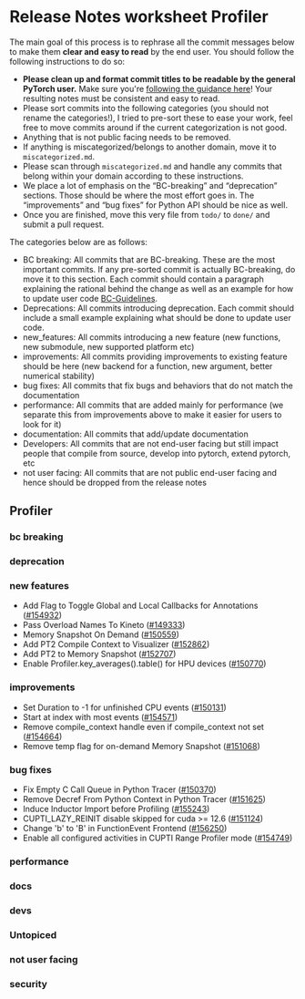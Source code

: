 
# Release Notes worksheet Profiler

The main goal of this process is to rephrase all the commit messages below to make them **clear and easy to read** by the end user. You should follow the following instructions to do so:

* **Please clean up and format commit titles to be readable by the general PyTorch user.** Make sure you're [following the guidance here](https://docs.google.com/document/d/14OmgGBr1w6gl1VO47GGGdwrIaUNr92DFhQbY_NEk8mQ/edit)! Your resulting notes must be consistent and easy to read.
* Please sort commits into the following categories (you should not rename the categories!), I tried to pre-sort these to ease your work, feel free to move commits around if the current categorization is not good.
* Anything that is not public facing needs to be removed.
* If anything is miscategorized/belongs to another domain, move it to `miscategorized.md`.
* Please scan through `miscategorized.md` and handle any commits that belong within your domain according to these instructions.
* We place a lot of emphasis on the “BC-breaking” and “deprecation” sections. Those should be where the most effort goes in. The “improvements” and “bug fixes” for Python API should be nice as well.
* Once you are finished, move this very file from `todo/` to `done/` and submit a pull request.

The categories below are as follows:

* BC breaking: All commits that are BC-breaking. These are the most important commits. If any pre-sorted commit is actually BC-breaking, do move it to this section. Each commit should contain a paragraph explaining the rational behind the change as well as an example for how to update user code [BC-Guidelines](https://docs.google.com/document/d/14OmgGBr1w6gl1VO47GGGdwrIaUNr92DFhQbY_NEk8mQ/edit#heading=h.a9htwgvvec1m).
* Deprecations: All commits introducing deprecation. Each commit should include a small example explaining what should be done to update user code.
* new_features: All commits introducing a new feature (new functions, new submodule, new supported platform etc)
* improvements: All commits providing improvements to existing feature should be here (new backend for a function, new argument, better numerical stability)
* bug fixes: All commits that fix bugs and behaviors that do not match the documentation
* performance: All commits that are added mainly for performance (we separate this from improvements above to make it easier for users to look for it)
* documentation: All commits that add/update documentation
* Developers: All commits that are not end-user facing but still impact people that compile from source, develop into pytorch, extend pytorch, etc
* not user facing: All commits that are not public end-user facing and hence should be dropped from the release notes

## Profiler
### bc breaking
### deprecation
### new features
- Add Flag to Toggle Global and Local Callbacks for Annotations ([#154932](https://github.com/pytorch/pytorch/pull/154932))
- Pass Overload Names To Kineto ([#149333](https://github.com/pytorch/pytorch/pull/149333))
- Memory Snapshot On Demand ([#150559](https://github.com/pytorch/pytorch/pull/150559))
- Add PT2 Compile Context to Visualizer ([#152862](https://github.com/pytorch/pytorch/pull/152862))
- Add PT2 to Memory Snapshot ([#152707](https://github.com/pytorch/pytorch/pull/152707))
- Enable Profiler.key_averages().table() for HPU devices ([#150770](https://github.com/pytorch/pytorch/pull/150770))

### improvements
- Set Duration to -1 for unfinished CPU events ([#150131](https://github.com/pytorch/pytorch/pull/150131))
- Start at index with most events ([#154571](https://github.com/pytorch/pytorch/pull/154571))
- Remove compile_context handle even if compile_context not set ([#154664](https://github.com/pytorch/pytorch/pull/154664))
- Remove temp flag for on-demand Memory Snapshot ([#151068](https://github.com/pytorch/pytorch/pull/151068))


### bug fixes
- Fix Empty C Call Queue in Python Tracer ([#150370](https://github.com/pytorch/pytorch/pull/150370))
- Remove Decref From Python Context in Python Tracer ([#151625](https://github.com/pytorch/pytorch/pull/151625))
- Induce Inductor Import before Profiling ([#155243](https://github.com/pytorch/pytorch/pull/155243))
- CUPTI_LAZY_REINIT disable skipped for cuda >= 12.6 ([#151124](https://github.com/pytorch/pytorch/pull/151124))
- Change 'b' to 'B' in FunctionEvent Frontend ([#156250](https://github.com/pytorch/pytorch/pull/156250))
- Enable all configured activities in CUPTI Range Profiler mode ([#154749](https://github.com/pytorch/pytorch/pull/154749))


### performance
### docs
### devs
### Untopiced
### not user facing
### security
